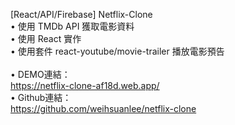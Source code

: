 [React/API/Firebase] Netflix-Clone<br/>
• 使用 TMDb API 獲取電影資料<br/>
• 使用 React 實作<br/>
• 使用套件 react-youtube/movie-trailer 播放電影預告<br/>
<br/>
• DEMO連結：<br/>
https://netflix-clone-af18d.web.app/<br/>
• Github連結：<br/>
https://github.com/weihsuanlee/netflix-clone
